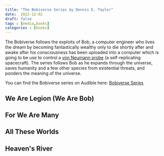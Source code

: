 ```yaml
---
title: "The Bobiverse Series by Dennis E. Taylor"
date:  2022-12-02
draft: false
tags : [media,books]
categories : [books]
---
```

The Bobiverse follows the exploits of Bob, a computer engineer who lives the dream by becoming fantastically wealthy only to die shortly after 
and awake after his consciousness has been uploaded into a computer which is going to be use to control a [von Neumann probe](https://en.wikipedia.org/wiki/Self-replicating_spacecraft) (a self-replicating spacecraft). The series follows Bob as he expands through the universe, saves humanity and a few other species 
from existential threats, and ponders the meaning of the universe. 

You can find the Bobiverse series on Audible here: [Bobiverse Series](https://www.audible.com/series/Bobiverse-Audiobooks/B01M1RDL6W)

## We Are Legion (We Are Bob)

## For We Are Many 

## All These Worlds

## Heaven's River
